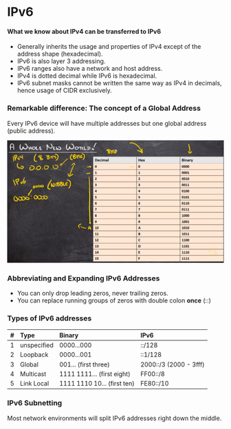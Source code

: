 # IPv6

#### What we know about IPv4 can be transferred to IPv6

* Generally inherits the usage and properties of IPv4 except of the address shape \(hexadecimal\).
* IPv6 is also layer 3 addressing.
* IPv6 ranges also have a network and host address.
* IPv4 is dotted decimal while IPv6 is hexadecimal.
* IPv6 subnet masks cannot be written the same way as IPv4 in decimals, hence usage of CIDR exclusively.

### Remarkable difference: The concept of a Global Address

Every IPv6 device will have multiple addresses but one global address \(public address\).

![Between a byte and a bit there&apos;s a nibble.](../.gitbook/assets/image%20%2827%29.png)

### Abbreviating and Expanding IPv6 Addresses

* You can only drop leading zeros, never trailing zeros.
* You can replace running groups of zeros with double colon **once** \(::\)

### Types of IPv6 addresses

| \# | Type | Binary | IPv6 |
| :--- | :--- | :--- | :--- |
| 1 | unspecified | 0000...000 | ::/128 |
| 2 | Loopback | 0000...001 | ::1/128 |
| 3 | Global | 001... \(first three\) | 2000::/3 \(2000 - 3fff\) |
| 4 | Multicast | 1111 1111... \(first eight\) | FF00::/8 |
| 5 | Link Local | 1111 1110 10... \(first ten\) | FE80::/10 |

### IPv6 Subnetting

Most network environments will split IPv6 addresses right down the middle.  




